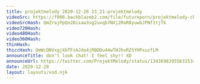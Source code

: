 ```yaml
---
title: projektmelody 2020-12-28 23_21-projektmelody
videoSrc: https://f000.backblazeb2.com/file/futureporn/projektmelody-chaturbate-2020-12-28.mp4
videoSrcHash: QmZrajPpQn2Dixaw3sg2uvqb7NXj2RoR8yuwbJPNf1tjTk
video720Hash: 
video480Hash: 
video360Hash: 
thinHash: 
thiccHash: QmWcQNVxgjXbTFsAJdo4jRBDDu44wTWJhvRZSYHPxuzfLM
announceTitle: don't look chat! I feel shy!! XD
announceUrl: https://twitter.com/ProjektMelody/status/1343698295563153408
date: 2020-12-28
layout: layouts/vod.njk
---
```

